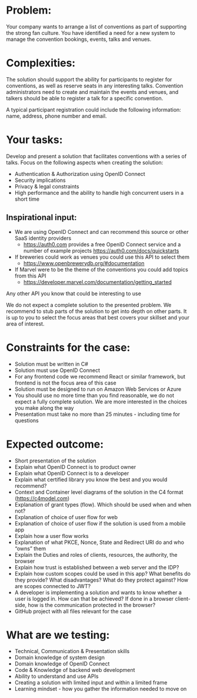 # Problem:
Your company wants to arrange a list of conventions as part of supporting the strong fan culture.
You have identified a need for a new system to manage the convention bookings, events, talks and venues.

# Complexities:
The solution should support the ability for participants to register for conventions, as well as reserve seats in
any interesting talks. Convention administrators need to create and maintain the events and venues, and
talkers should be able to register a talk for a specific convention.

A typical participant registration could include the following information: name, address, phone number and
email.

# Your tasks:
Develop and present a solution that facilitates conventions with a series of talks.
Focus on the following aspects when creating the solution:
- Authentication &amp; Authorization using OpenID Connect
- Security implications
- Privacy & legal constraints
- High performance and the ability to handle high concurrent users in a short time

## Inspirational input:
- We are using OpenID Connect and can recommend this source or other SaaS identity providers 
   -  https://auth0.com provides a free OpenID Connect service  and a number of example projects https://auth0.com/docs/quickstarts
- If breweries could work as venues you could use this API to select them
   -  https://www.openbrewerydb.org/#documentation
- If Marvel were to be the theme of the conventions you could add topics from this API   
   -  https://developer.marvel.com/documentation/getting_started

Any other API you know that could be interesting to use

We do not expect a complete solution to the presented problem. We recommend to stub parts of the solution
to get into depth on other parts. It is up to you to select the focus areas that best covers your skillset and
your area of interest.

# Constraints for the case:
- Solution must be written in C#
- Solution must use OpenID Connect
- For any frontend code we recommend React or similar framework, but frontend is not the focus area
of this case
- Solution must be designed to run on Amazon Web Services or Azure
- You should use no more time than you find reasonable, we do not expect a fully complete solution. We are more interested in the choices you make along the way
- Presentation must take no more than 25 minutes - including time for questions
# Expected outcome:
- Short presentation of the solution
- Explain what OpenID Connect is to product owner
- Explain what OpenID Connect is to a developer
- Explain what certified library you know the best and you would recommend?
- Context and Container level diagrams of the solution in the C4 format (https://c4model.com)
- Explanation of grant types (flow). Which should be used when and when not?
- Explanation of choice of user flow for web
- Explanation of choice of user flow if the solution is used from a mobile app
- Explain how a user flow works
- Explanation of what PKCE, Nonce, State and Redirect URI do and who “owns” them
- Explain the Duties and roles of clients, resources, the authority, the browser
- Explain how trust is established between a web server and the IDP?
- Explain how custom scopes could be used in this app? What benefits do they provide? What
disadvantages? What do they protect against? How are scopes connected to JWT?
- A developer is implementing a solution and wants to know whether a user is logged in. How can that
be achieved? If done in a browser client-side, how is the communication protected in the browser?
- GitHub project with all files relevant for the case

# What are we testing:
- Technical, Communication &amp; Presentation skills
- Domain knowledge of system design
- Domain knowledge of OpenID Connect
- Code &amp; Knowledge of backend web development
- Ability to understand and use APIs
- Creating a solution with limited input and within a limited frame
- Learning mindset - how you gather the information needed to move on
